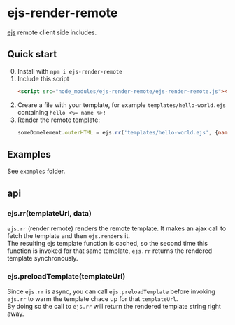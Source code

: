 # ejs-render-remote

[ejs](https://ejs.co/) remote client side includes.

## Quick start

0. Install with `npm i ejs-render-remote`
1. Include this script
   ```html
   <script src="node_modules/ejs-render-remote/ejs-render-remote.js"></script>
   ```
2. Creare a file with your template, for example `templates/hello-world.ejs` containing `hello <%= name %>!`
3. Render the remote template:
   ```js
   someDomelement.outerHTML = ejs.rr('templates/hello-world.ejs', {name: 'Simon'});
   ```

## Examples

See `examples` folder.

## api

### ejs.rr(templateUrl, data)

`ejs.rr` (render remote) renders the remote template. It makes an ajax call to fetch the template and then `ejs.render`s it.  
The resulting ejs template function is cached, so the second time this function is invoked for that same template, `ejs.rr` returns the rendered template synchronously.

### ejs.preloadTemplate(templateUrl)

Since `ejs.rr` is async, you can call `ejs.preloadTemplate` before invoking `ejs.rr` to warm the template chace up for that `templateUrl`.  
By doing so the call to `ejs.rr` will return the rendered template string right away.
